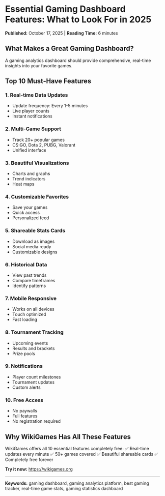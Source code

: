 # Essential Gaming Dashboard Features: What to Look For in 2025

**Published:** October 17, 2025 | **Reading Time:** 6 minutes

## What Makes a Great Gaming Dashboard?

A gaming analytics dashboard should provide comprehensive, real-time insights into your favorite games.

## Top 10 Must-Have Features

### 1. Real-time Data Updates
- Update frequency: Every 1-5 minutes
- Live player counts
- Instant notifications

### 2. Multi-Game Support
- Track 20+ popular games
- CS:GO, Dota 2, PUBG, Valorant
- Unified interface

### 3. Beautiful Visualizations
- Charts and graphs
- Trend indicators
- Heat maps

### 4. Customizable Favorites
- Save your games
- Quick access
- Personalized feed

### 5. Shareable Stats Cards
- Download as images
- Social media ready
- Customizable designs

### 6. Historical Data
- View past trends
- Compare timeframes
- Identify patterns

### 7. Mobile Responsive
- Works on all devices
- Touch optimized
- Fast loading

### 8. Tournament Tracking
- Upcoming events
- Results and brackets
- Prize pools

### 9. Notifications
- Player count milestones
- Tournament updates
- Custom alerts

### 10. Free Access
- No paywalls
- Full features
- No registration required

## Why WikiGames Has All These Features

WikiGames offers all 10 essential features completely free:
✅ Real-time updates every minute
✅ 50+ games covered
✅ Beautiful shareable cards
✅ Completely free forever

**Try it now:** https://wikigames.org

---

**Keywords:** gaming dashboard, gaming analytics platform, best gaming tracker, real-time game stats, gaming statistics dashboard
